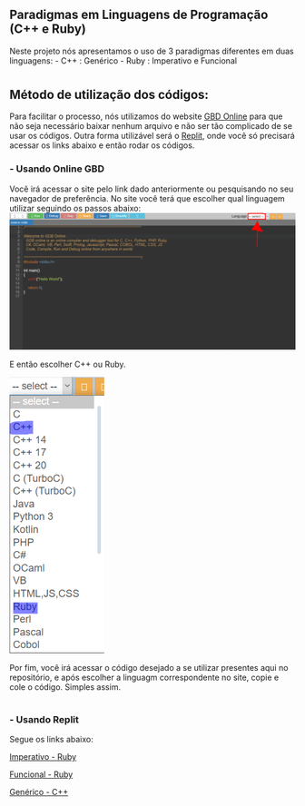 ##  Paradigmas em Linguagens de Programação (C++ e Ruby)
Neste projeto nós apresentamos o uso de 3 paradigmas diferentes em duas linguagens:
        - C++ : Genérico
        - Ruby : Imperativo e Funcional
#
## Método de utilização dos códigos:
Para facilitar o processo, nós utilizamos do website [GBD Online](https://www.onlinegdb.com) para que não seja necessário baixar nenhum arquivo e não ser tão complicado de se usar os códigos.
Outra forma utilizável será o [Replit](https://replit.com/~), onde você só precisará acessar os links abaixo e então rodar os códigos.

  ### - Usando Online GBD
  Você irá acessar o site pelo link dado anteriormente ou pesquisando no seu navegador de preferência. No site você terá que escolher qual linguagem utilizar seguindo os passos abaixo:
  ![imagem](https://github.com/Anak1n098/Paradigmas-em-Linguagens/blob/main/imagens/img1.png)

  E então escolher C++ ou Ruby.
  
  ![imagem](https://github.com/Anak1n098/Paradigmas-em-Linguagens/blob/main/imagens/img2.png)

  Por fim, você irá acessar o código desejado a se utilizar presentes aqui no repositório, e após escolher a linguagm correspondente no site, copie e cole o código. Simples assim.
#
 ### - Usando Replit
 Segue os links abaixo:
 
 [Imperativo - Ruby](https://replit.com/@nicolassalvado2/Imperativo-Ruby)
        
 [Funcional - Ruby](https://replit.com/@nicolassalvado2/Funcional-Ruby#main.rb)
        
 [Genérico - C++](https://replit.com/@nicolassalvado2/Generico-C#main.cpp)
